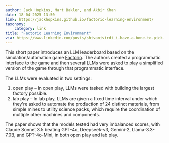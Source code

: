 ```yaml
---
author: Jack Hopkins, Mart Bakler, and Akbir Khan
date: 18-04-2025 13:50
link: https://jackhopkins.github.io/factorio-learning-environment/
taxonomy:
    category: link
title: "Factorio Learning Environment"
via: https://www.linkedin.com/posts/shivanivirdi_i-have-a-bone-to-pick-with-all-these-llm-activity-7318873720716947457-PD9B/
---
```


This short paper introduces an LLM leaderboard based on the simulation/automation game [Factorio](https://www.factorio.com).
The authors created a programmatic interface to the game and then several LLMs were asked to play a simplified version of the game through that programmatic interface.

The LLMs were evaluated in two settings:

 1. open play – In open play, LLMs were tasked with building the largest factory possible.
 2. lab play – In lab play, LLMs are given a fixed time interval under which they're asked to automate the production of 24 distinct materials, from simple mines to utility science packs, which require the coordination of multiple other machines and components.

The paper shows that the models tested had very imbalanced scores, with Claude Sonnet 3.5 beating GPT-4o, Deepseek-v3, Gemini-2, Llama-3.3-7.0B, and GPT-4o-Mini, in both open play and lab play.
